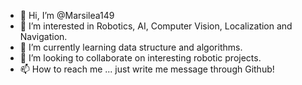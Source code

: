 - 👋 Hi, I’m @Marsilea149
- 👀 I’m interested in Robotics, AI, Computer Vision, Localization and Navigation.
- 🌱 I’m currently learning data structure and algorithms.
- 💞️ I’m looking to collaborate on interesting robotic projects.
- 📫 How to reach me ... just write me message through Github!

<!---
Marsilea149/Marsilea149 is a ✨ special ✨ repository because its `README.md` (this file) appears on your GitHub profile.
You can click the Preview link to take a look at your changes.
--->
